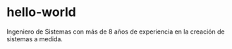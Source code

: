 # hello-world
Ingeniero de Sistemas con más de 8 años de experiencia en la creación de sistemas a medida.
